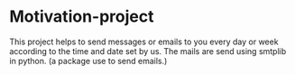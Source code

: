 # Motivation-project
This project helps to send messages or emails to you every day or week according to the time and date set by us. The mails are send using 
smtplib in python. (a package use to send emails.)
